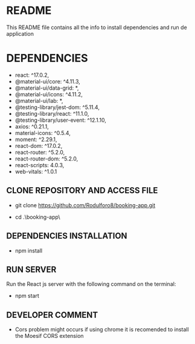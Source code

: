 # README

This README file contains all the info to install dependencies and run de application

# DEPENDENCIES

 * react: ^17.0.2,
 * @material-ui/core: ^4.11.3,
 * @material-ui/data-grid: *,
 * @material-ui/icons: ^4.11.2,
 * @material-ui/lab: *,
 * @testing-library/jest-dom: ^5.11.4,
 * @testing-library/react: ^11.1.0,
 * @testing-library/user-event: ^12.1.10,
 * axios: ^0.21.1,
 * material-icons: ^0.5.4,
 * moment: ^2.29.1,
 * react-dom: ^17.0.2,
 * react-router: ^5.2.0,
 * react-router-dom: ^5.2.0,
 * react-scripts: 4.0.3,
 * web-vitals: ^1.0.1

## CLONE REPOSITORY AND ACCESS FILE

* git clone https://github.com/Rodulforo8/booking-app.git

* cd .\booking-app\

## DEPENDENCIES INSTALLATION

* npm install

## RUN SERVER

Run the React js server with the following command on the terminal:

* npm start

## DEVELOPER COMMENT

* Cors problem might occurs if using chrome it is recomended to install the Moesif CORS extension
